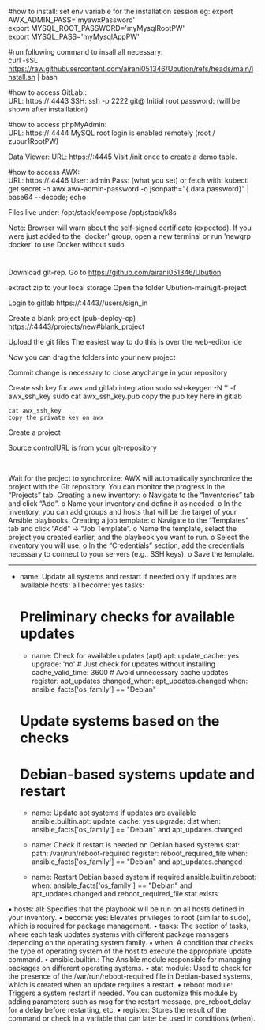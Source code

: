 #how to install:
set env variable for the installation session
eg:
   export AWX_ADMIN_PASS='myawxPassword'<br>
   export MYSQL_ROOT_PASSWORD='myMysqlRootPW'<br>
   export MYSQL_PASS='myMysqlAppPW'<br>

#run following command to insall all necessary:<br>
        curl -sSL https://raw.githubusercontent.com/airani051346/Ubution/refs/heads/main/install.sh | bash

#how to access GitLab::<br>
  URL:  https://<server-ip>:4443
  SSH:  ssh -p 2222 git@<server-ip>
  Initial root password: (will be shown after installlation)

#how to access phpMyAdmin:<br> 
  URL:  https://<server-ip>:4444
  MySQL root login is enabled remotely (root / zubur1RootPW)

Data Viewer:
  URL:  https://<server-ip>:4445
  Visit /init once to create a demo table.

#how to access AWX:<br>
  URL:  https://<server-ip>:4446
  User: admin
  Pass: (what you set) or fetch with:
        kubectl get secret -n awx awx-admin-password -o jsonpath="{.data.password}" | base64 --decode; echo

Files live under:
  /opt/stack/compose
  /opt/stack/k8s

Note: Browser will warn about the self-signed certificate (expected).
If you were just added to the 'docker' group, open a new terminal or run 'newgrp docker' to use Docker without sudo.




# ###############################################################
Download git-rep.
Go to https://github.com/airani051346/Ubution

extract zip to your local storage
Open the folder Ubution-main\git-project


Login to gitlab
https://<server-ip>:4443//users/sign_in
 
Create a blank project (pub-deploy-cp)
https://<server-ip>:4443/projects/new#blank_project 

 
 
Upload the git files
The easiest way to do this is over the web-editor ide

 

Now you can drag the folders into your new project
 
Commit change is necessary to close anychange in your repository
    

Create ssh key for awx and gitlab integration
sudo ssh-keygen -N '' -f awx_ssh_key
sudo cat awx_ssh_key.pub
copy the pub key here in gitlab
	 
	
	cat awx_ssh_key
	copy the private key on awx
 

Create a project
 
	
Source controlURL is from your git-repository
 



 

Wait for the project to synchronize: AWX will automatically synchronize the project with the Git repository. You can monitor the progress in the “Projects” tab.
Creating a new inventory:
o	Navigate to the “Inventories” tab and click “Add”.
o	Name your inventory and define it as needed.
o	In the inventory, you can add groups and hosts that will be the target of your Ansible playbooks.
Creating a job template:
o	Navigate to the “Templates” tab and click “Add” → “Job Template”.
o	Name the template, select the project you created earlier, and the playbook you want to run.
o	Select the inventory you will use.
o	In the “Credentials” section, add the credentials necessary to connect to your servers (e.g., SSH keys).
o	Save the template.




---
- name: Update all systems and restart if needed only if updates are available
  hosts: all
  become: yes
  tasks:
    # Preliminary checks for available updates
    - name: Check for available updates (apt)
      apt:
        update_cache: yes
        upgrade: 'no' # Just check for updates without installing
        cache_valid_time: 3600 # Avoid unnecessary cache updates
      register: apt_updates
      changed_when: apt_updates.changed
      when: ansible_facts['os_family'] == "Debian"

    # Update systems based on the checks
    # Debian-based systems update and restart
    - name: Update apt systems if updates are available
      ansible.builtin.apt:
        update_cache: yes
        upgrade: dist
      when: ansible_facts['os_family'] == "Debian" and apt_updates.changed

    - name: Check if restart is needed on Debian based systems
      stat:
        path: /var/run/reboot-required
      register: reboot_required_file
      when: ansible_facts['os_family'] == "Debian" and apt_updates.changed

    - name: Restart Debian based system if required
      ansible.builtin.reboot:
      when: ansible_facts['os_family'] == "Debian" and apt_updates.changed and reboot_required_file.stat.exists





•	hosts: all: Specifies that the playbook will be run on all hosts defined in your inventory.
•	become: yes: Elevates privileges to root (similar to sudo), which is required for package management.
•	tasks: The section of tasks, where each task updates systems with different package managers depending on the operating system family.
•	when: A condition that checks the type of operating system of the host to execute the appropriate update command.
•	ansible.builtin.<module>: The Ansible module responsible for managing packages on different operating systems.
•	stat module: Used to check for the presence of the /var/run/reboot-required file in Debian-based systems, which is created when an update requires a restart.
•	reboot module: Triggers a system restart if needed. You can customize this module by adding parameters such as msg for the restart message, pre_reboot_delay for a delay before restarting, etc.
•	register: Stores the result of the command or check in a variable that can later be used in conditions (when).

